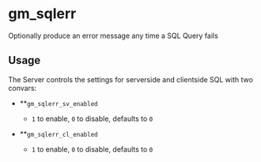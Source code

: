 # gm_sqlerr
Optionally produce an error message any time a SQL Query fails

## Usage
The Server controls the settings for serverside and clientside SQL with two convars:

 - **`gm_sqlerr_sv_enabled`
   - `1` to enable, `0` to disable, defaults to `0`

 - **`gm_sqlerr_cl_enabled`
   - `1` to enable, `0` to disable, defaults to `0`
